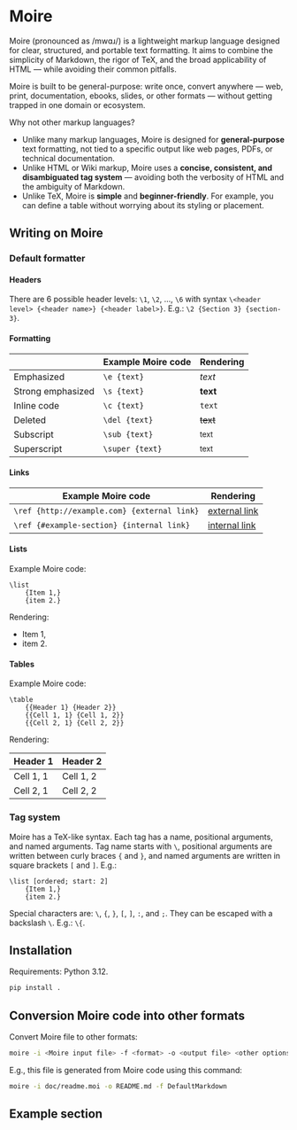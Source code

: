 # Moire

Moire (pronounced as /mwɑɹ/) is a lightweight markup language designed for clear, structured, and portable text formatting. It aims to combine the simplicity of Markdown, the rigor of TeX, and the broad applicability of HTML — while avoiding their common pitfalls.

Moire is built to be general-purpose: write once, convert anywhere — web, print, documentation, ebooks, slides, or other formats — without getting trapped in one domain or ecosystem.

Why not other markup languages?


  *  Unlike many markup languages, Moire is designed for **general-purpose** text formatting, not tied to a specific output like web pages, PDFs, or technical documentation. 
  *  Unlike HTML or Wiki markup, Moire uses a **concise, consistent, and disambiguated tag system** — avoiding both the verbosity of HTML and the ambiguity of Markdown. 
  *  Unlike TeX, Moire is **simple** and **beginner-friendly**. For example, you can define a table without worrying about its styling or placement. 

## Writing on Moire

### Default formatter

#### Headers

There are 6 possible header levels: `\1`, `\2`, ..., `\6` with syntax `\<header level> {<header name>} {<header label>}`. E.g.: `\2 {Section 3} {section-3}`.

#### Formatting

|  | Example Moire code | Rendering |
|---|---|---|
| Emphasized | `\e {text}` | *text* |
| Strong emphasized | `\s {text}` | **text** |
| Inline code | `\c {text}` | `text` |
| Deleted | `\del {text}` | <del>text</del> |
| Subscript | `\sub {text}` | <sub>text</sub> |
| Superscript | `\super {text}` | <sup>text</sup> |

#### Links

| Example Moire code | Rendering |
|---|---|
| `\ref {http://example.com} {external link}` | [external link](http://example.com) |
| `\ref {#example-section} {internal link}` | [internal link](#example-section) |

#### Lists

Example Moire code:

```moire
\list
    {Item 1,}
    {item 2.}
```

Rendering:


  * Item 1,
  * item 2.

#### Tables

Example Moire code:

```moire
\table
    {{Header 1} {Header 2}}
    {{Cell 1, 1} {Cell 1, 2}}
    {{Cell 2, 1} {Cell 2, 2}}
```

Rendering:

| Header 1 | Header 2 |
|---|---|
| Cell 1, 1 | Cell 1, 2 |
| Cell 2, 1 | Cell 2, 2 |

### Tag system

Moire has a TeX-like syntax. Each tag has a name, positional arguments, and named arguments. Tag name starts with `\`, positional arguments are written between curly braces `{` and `}`, and named arguments are written in square brackets `[` and `]`. E.g.:

```moire
\list [ordered; start: 2]
    {Item 1,}
    {item 2.}
```

Special characters are: `\`, `{`, `}`, `[`, `]`, `:`, and `;`. They can be escaped with a backslash `\`. E.g.: `\{`.

## Installation

Requirements: Python 3.12.

```bash
pip install .
```

## Conversion Moire code into other formats

Convert Moire file to other formats:

```bash
moire -i <Moire input file> -f <format> -o <output file> <other options>
```

E.g., this file is generated from Moire code using this command:

```bash
moire -i doc/readme.moi -o README.md -f DefaultMarkdown
```

## Example section

